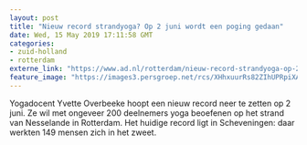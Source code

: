 ```yaml
---
layout: post
title: "Nieuw record strandyoga? Op 2 juni wordt een poging gedaan"
date: Wed, 15 May 2019 17:11:58 GMT
categories: 
- zuid-holland 
- rotterdam 
externe_link: "https://www.ad.nl/rotterdam/nieuw-record-strandyoga-op-2-juni-wordt-een-poging-gedaan~ab374db9/"
feature_image: "https://images3.persgroep.net/rcs/XHhxuurRs82ZIhUPRpiXADfj700/diocontent/148431662/_fitwidth/400/?appId=21791a8992982cd8da851550a453bd7f&quality=0.7"
---
```


Yogadocent Yvette Overbeeke hoopt een nieuw record neer te zetten op 2 juni. Ze wil met ongeveer 200 deelnemers yoga beoefenen op het strand van Nesselande in Rotterdam. Het huidige record ligt in Scheveningen: daar werkten 149 mensen zich in het zweet.
